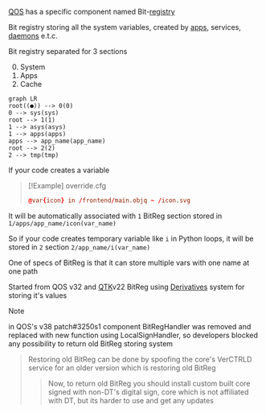 [QOS](QOS⚛️.md) has a specific component named Bit-[registry](Registry.md)

Bit registry storing all the system variables, created by [apps](Apps.md), services, [daemons](Daemons.md) e.t.c.

Bit registry separated for 3 sections

0. System
1. Apps
2. Cache
```mermaid
graph LR
root((●)) --> 0(0)
0 --> sys(sys)
root --> 1(1)
1 --> asys(asys)
1 --> apps(apps)
apps --> app_name(app_name)
root --> 2(2)
2 --> tmp(tmp)
```

If your code creates a variable
>[!Example] override.cfg
>```conf
>@var{icon} in /frontend/main.objq ~ /icon.svg
>```

It will be automatically associated with `1` BitReg section stored in `1/apps/app_name/icon(var_name)`

So if your code creates temporary variable like `i` in Python loops, it will be stored in `2` section `2/app_name/i(var_name)`

One of specs of BitReg is that it can store multiple vars with one name at one path

Started from QOS v32 and [QTK](QTK.md)v22 BitReg using [Derivatives](Derivatives.md) system for storing it's values

>[!NOTE]
>in QOS's v38 patch#3250s1 component BitRegHandler was removed and replaced with new function using LocalSignHandler, so developers blocked any possibility to return old BitReg storing system
>>Restoring old BitReg can be done by spoofing the core's VerCTRLD service for an older version which is restoring old BitReg
>>>Now, to return old BitReg you should install custom built core signed with non-DT's digital sign, core which is not affiliated with DT, but its harder to use and get any updates
